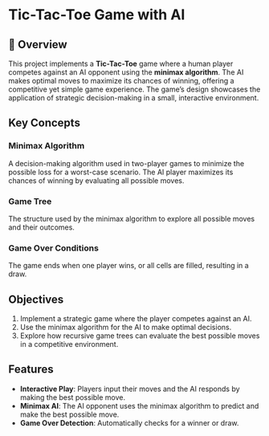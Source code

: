 # Tic-Tac-Toe Game with AI

## 📌 Overview

This project implements a **Tic-Tac-Toe** game where a human player competes against an AI opponent using the **minimax algorithm**. The AI makes optimal moves to maximize its chances of winning, offering a competitive yet simple game experience. The game’s design showcases the application of strategic decision-making in a small, interactive environment.

## Key Concepts

### Minimax Algorithm
A decision-making algorithm used in two-player games to minimize the possible loss for a worst-case scenario. The AI player maximizes its chances of winning by evaluating all possible moves.

### Game Tree
The structure used by the minimax algorithm to explore all possible moves and their outcomes.

### Game Over Conditions
The game ends when one player wins, or all cells are filled, resulting in a draw.

## Objectives

1. Implement a strategic game where the player competes against an AI.
2. Use the minimax algorithm for the AI to make optimal decisions.
3. Explore how recursive game trees can evaluate the best possible moves in a competitive environment.

## Features

- **Interactive Play**: Players input their moves and the AI responds by making the best possible move.
- **Minimax AI**: The AI opponent uses the minimax algorithm to predict and make the best possible move.
- **Game Over Detection**: Automatically checks for a winner or draw.
